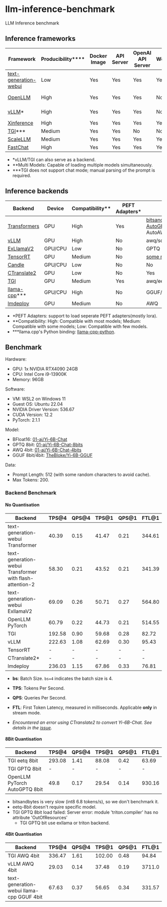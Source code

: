 # llm-inference-benchmark

LLM Inference benchmark

## Inference frameworks

| Framework | Producibility**** | Docker Image | API Server  | OpenAI API Server | WebUI | Multi Models** | Multi-node | Backends | Embedding Model |
| --------- | ------------ | ----------- | ----------------- | ----- | ------------ | ------------ | -------- | --------------- | --------- |
| [text-generation-webui](https://github.com/oobabooga/text-generation-webui) | Low | Yes | Yes | Yes | Yes | No | No | Transformers/llama.cpp/ExLlama/ExLlamaV2/AutoGPTQ/AutoAWQ/GPTQ-for-LLaMa/CTransformers | No |
| [OpenLLM](https://github.com/bentoml/OpenLLM) | High | Yes | Yes | Yes | No | With [BentoML](https://github.com/bentoml/BentoML) | With [BentoML](https://github.com/bentoml/BentoML) | Transformers(int8,int4,gptq), vLLM(awq/squeezellm), TensorRT | No |
| [vLLM](https://github.com/vllm-project/vllm)* | High | Yes | Yes | Yes | No | No | Yes(With [Ray](https://docs.ray.io/en/latest/ray-core/starting-ray.html)) | vLLM | No |
| [Xinference](https://github.com/xorbitsai/inference) | High | Yes | Yes | Yes | Yes | Yes | Yes | Transformers/vLLM/TensorRT/GGML | Yes |
| [TGI](https://github.com/huggingface/text-generation-inference)*** | Medium | Yes | Yes | No | No | No | No | Transformers/AutoGPTQ/AWQ/EETP/vLLM/ExLlama/ExLlamaV2 | No |
| [ScaleLLM](https://github.com/vectorch-ai/ScaleLLM) | Medium | Yes | Yes | Yes | Yes | No | No | Transformers/AutoGPTQ/AWQ/vLLM/ExLlama/ExLlamaV2 | No |
| [FastChat](https://github.com/lm-sys/FastChat) | High | Yes | Yes | Yes | Yes | Yes | Yes | Transformers/AutoGPTQ/AWQ/vLLM/ExLlama/ExLlamaV2 | Yes |

- *vLLM/TGI can also serve as a backend.
- **Multi Models: Capable of loading multiple models simultaneously.
- ***TGI does not support chat mode; manual parsing of the prompt is required.

## Inference backends

| Backend | Device | Compatibility** | PEFT Adapters* | Quatisation | Batching | Distributed Inference | Streaming |
| ------- | ------ | ------------- | ---------- | -------- | ----------- | --------- | ----------- |
| [Transformers](https://github.com/huggingface/transformers) | GPU | High | Yes | [bitsandbytes](https://github.com/TimDettmers/bitsandbytes)(int8/int4), [AutoGPTQ](https://github.com/PanQiWei/AutoGPTQ)(gptq), AutoAWQ(awq) | Yes | [accelerate](https://huggingface.co/docs/accelerate/index) | Yes |
| [vLLM](https://github.com/vllm-project/vllm) | GPU | High | No | awq/squeezellm | Yes | Yes | Yes |
| [ExLlamaV2](https://github.com/turboderp/exllamav2) | GPU/CPU | Low | No | GPTQ | Yes | Yes | Yes |
| [TensorRT](https://github.com/NVIDIA/TensorRT-LLM) | GPU | Medium | No | [some models](https://github.com/NVIDIA/TensorRT-LLM/blob/main/docs/source/precision.md) | Yes | Yes | Yes |
| [Candle](https://github.com/huggingface/candle) | GPU/CPU | Low | No | No | Yes | Yes | Yes |
| [CTranslate2](https://github.com/OpenNMT/CTranslate2) | GPU | Low | No | Yes | Yes | Yes | Yes |
| [TGI](https://github.com/huggingface/text-generation-inference) | GPU | Medium | Yes | awq/eetq/gptq/bitsandbytes | Yes | Yes | Yes |
| [llama-cpp](https://github.com/ggerganov/llama.cpp)*** | GPU/CPU | High | No | GGUF/GPTQ | Yes | No | Yes |
| [lmdeploy](https://github.com/InternLM/lmdeploy) | GPU | Medium | No | AWQ | Yes | Yes | Yes

- *PEFT Adapters: support to load seperate PEFT adapters(mostly lora).
- **Compatibility: High: Compatible with most models; Medium: Compatible with some models; Low: Compatible with few models.
- ***llama.cpp's Python binding: [llama-cpp-python](https://github.com/abetlen/llama-cpp-python).

## Benchmark

Hardware:

- GPU: 1x NVIDIA RTX4090 24GB
- CPU: Intel Core i9-13900K
- Memory: 96GB

Software:

- VM: WSL2 on Windows 11
- Guest OS: Ubuntu 22.04
- NVIDIA Driver Version: 536.67
- CUDA Version: 12.2
- PyTorch: 2.1.1

Model:

- BFloat16: [01-ai/Yi-6B-Chat](https://huggingface.co/01-ai/Yi-6B-Chat)
- GPTQ 8bit: [01-ai/Yi-6B-Chat-8bits](https://huggingface.co/01-ai/Yi-6B-Chat-8bits)
- AWQ 4bit: [01-ai/Yi-6B-Chat-4bits](https://huggingface.co/01-ai/Yi-6B-Chat-4bits)
- GGUF 8bit/4bit: [TheBloke/Yi-6B-GGUF](https://huggingface.co/TheBloke/Yi-6B-GGUF)

Data:

- Prompt Length: 512 (with some random characters to avoid cache).
- Max Tokens: 200.

### Backend Benchmark

#### No Quantisation

| Backend | TPS@4 | QPS@4 | TPS@1 | QPS@1 | FTL@1 |
| ------- | ----- | ----- | ----- | ----- | ----- |
| text-generation-webui Transformer | 40.39 | 0.15 | 41.47 | 0.21 | 344.61 |
| text-generation-webui Transformer with flash-attention-2 | 58.30 | 0.21 | 43.52 | 0.21 | 341.39 |
| text-generation-webui ExllamaV2 | 69.09 | 0.26 | 50.71 | 0.27 | 564.80 |
| OpenLLM PyTorch | 60.79 | 0.22 | 44.73 | 0.21 | 514.55 |
| TGI | 192.58 | 0.90 | 59.68 | 0.28 | 82.72 |
| vLLM | 222.63 | 1.08 | 62.69 | 0.30 | 95.43 |
| TensorRT | - | - | - | - | - |
| CTranslate2* | - | - | - | - | - |
| lmdeploy | 236.03 | 1.15 | 67.86 | 0.33 | 76.81 |

- **bs**: Batch Size. `bs=4` indicates the batch size is 4.
- **TPS**: Tokens Per Second.
- **QPS**: Queries Per Second.
- **FTL**: First Token Latency, measured in milliseconds. Applicable **only** in stream mode.

- *Encountered an error using CTranslate2 to convert Yi-6B-Chat. See details in the [issue](https://github.com/OpenNMT/CTranslate2/issues/1587).*

#### 8Bit Quantisation

| Backend | TPS@4 | QPS@4 | TPS@1 | QPS@1 | FTL@1 |
| ------- | ----- | ----- | ----- | ----- | ----- |
| TGI eetq 8bit | 293.08 | 1.41 | 88.08 | 0.42 | 63.69 |
| TGI GPTQ 8bit | - | - | - | - | - |
| OpenLLM PyTorch AutoGPTQ 8bit | 49.8 | 0.17 | 29.54 | 0.14 | 930.16 |

- bitsandbytes is very slow (int8 6.8 tokens/s), so we don't benchmark it.
- eetq-8bit doesn't require specific model.
- TGI GPTQ 8bit load failed: Server error: module 'triton.compiler' has no attribute 'OutOfResources'
    - TGI GPTQ bit use exllama or triton backend.

#### 4Bit Quantisation

| Backend | TPS@4 | QPS@4 | TPS@1 | QPS@1 | FTL@1 |
| ------- | ----- | ----- | ----- | ----- | ----- |
| TGI AWQ 4bit | 336.47 | 1.61 | 102.00 | 0.48 | 94.84 |
| vLLM AWQ 4bit | 29.03 | 0.14 | 37.48 | 0.19 | 3711.0 |
| text-generation-webui llama-cpp GGUF 4bit| 67.63 | 0.37 | 56.65 | 0.34 | 331.57 |
